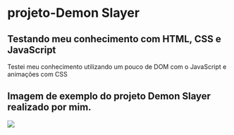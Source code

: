 # projeto-Demon Slayer

## Testando meu conhecimento com HTML, CSS e JavaScript
<p>Testei meu conhecimento utilizando um pouco de DOM com o JavaScript e animações com CSS</p>

## Imagem de exemplo do projeto Demon Slayer realizado por mim.
<img src="./assets/exemploDOProjeto.png">
